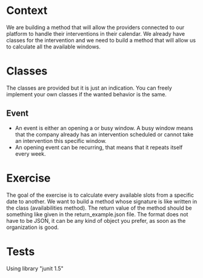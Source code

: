 Context
=======

We are building a method that will allow the providers connected to our platform to handle their interventions in their calendar.
We already have classes for the intervention and we need to build a method that will allow us to calculate all the available windows.

Classes
=======
The classes are provided but it is just an indication. You can freely implement your own classes if the wanted behavior is the same.

## Event
* An event is either an opening a or busy window. A busy window means that the company already has an intervention scheduled or cannot take an intervention this specific window.
* An opening event can be recurring, that means that it repeats itself every week.

Exercise
========
The goal of the exercise is to calculate every available slots from a specific date to another.
We want to build a method whose signature is like written in the class (availabilities method).
The return value of the method should be something like given in the return_example.json file.
The format does not have to be JSON, it can be any kind of object you prefer, as soon as the organization is good.

Tests
========
Using library "junit 1.5"

